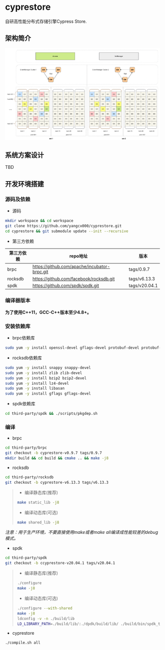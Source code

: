 # cyprestore
自研高性能分布式存储引擎Cypress Store.
## 架构简介

![Cyprestore单数据中心集群架构图](docs/Architecture.png)

## 系统方案设计
TBD

## 开发环境搭建
### 源码及依赖
- 源码
```sh
mkdir workspace && cd workspace  
git clone https://github.com/yangcx000/cyprestore.git  
cd cyprestore && git submodule update --init --recursive  
```

- 第三方依赖

| 第三方依赖 | repo地址 | 版本 |
| ------ | ------ | ------ |
| brpc | https://github.com/apache/incubator-brpc.git | tags/0.9.7 |
| rocksdb | https://github.com/facebook/rocksdb.git | tags/v6.13.3 |
| spdk | https://github.com/spdk/spdk.git | tags/v20.04.1 |

### 编译器版本
**为了使用C++11，GCC-C++版本至少4.8+。**

### 安装依赖库
- brpc依赖库
```sh
sudo yum -y install openssl-devel gflags-devel protobuf-devel protobuf-compiler leveldb-devel gperftools-devel gtest-devel
```

- rocksdb依赖库
```sh
sudo yum -y install snappy snappy-devel  
sudo yum -y install zlib zlib-devel  
sudo yum -y install bzip2 bzip2-devel  
sudo yum -y install lz4-devel   
sudo yum -y install libasan  
sudo yum -y install gflags gflags-devel  
```

- spdk依赖库
```sh
cd third-party/spdk && ./scripts/pkgdep.sh
```

### 编译
- brpc
```sh
cd third-party/brpc  
git checkout -b cyprestore-v0.9.7 tags/0.9.7  
mkdir build && cd build && cmake .. && make -j8  
```

- rocksdb
```sh
cd third-party/rocksdb   
git checkout -b cyprestore-v6.13.3 tags/v6.13.3  
```
> - 编译静态库(推荐)  
> ```sh
> make static_lib -j8
> ```
> - 编译动态库(可选)  
> ```sh
> make shared_lib -j8
> ```

*注意：用于生产环境，不要直接使用make或者make all编译成性能较差的debug模式。*

- spdk
```sh
cd third-party/spdk  
git checkout -b ccyprestore-v20.04.1 tags/v20.04.1  
```
> - 编译静态库(推荐)  
> ```sh
> ./configure  
> make -j8  
> ```
> - 编译动态库(可选)  
> ```sh
> ./configure --with-shared   
> make -j8  
> ldconfig -v -n ./build/lib  
> LD_LIBRARY_PATH=./build/lib/:./dpdk/build/lib/ ./build/bin/spdk_tgt  
> ```
- cyprestore
```sh
./compile.sh all
```
